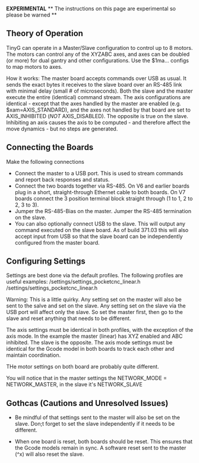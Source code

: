 **EXPERIMENTAL**
** The instructions on this page are experimental so please be warned ** 

## Theory of Operation
TinyG can operate in a Master/Slave configuration to control up to 8 motors. The motors can control any of the XYZABC axes, and axes can be doubled (or more) for dual gantry and other configurations. Use the $1ma... configs to map motors to axes.

How it works: The master board accepts commands over USB as usual. It sends the exact bytes it receives to the slave board over an RS-485 link with minimal delay (small # of microseconds). Both the slave and the master execute the entire (identical) command stream. The axis configurations are identical - except that the axes handled by the master are enabled (e.g. $xam=AXIS_STANDARD), and the axes not handled by that board are set to AXIS_INHIBITED (*NOT* AXIS_DISABLED). The opposite is true on the slave. Inhibiting an axis causes the axis to be computed - and therefore affect the move dynamics - but no steps are generated.

## Connecting the Boards
Make the following connections
* Connect the master to a USB port. This is used to stream commands and report back responses and status.
* Connect the two boards together via RS-485. On V6 and earlier boards plug in a short, straight-through Ethernet cable to both boards. On V7 boards connect the 3 position terminal block straight through (1 to 1, 2 to 2, 3 to 3). 
* Jumper the RS-485-Bias on the master. Jumper the RS-485 termination on the slave.
* You can also optionally connect USB to the slave. This will output any command executed on the slave board. As of build 371.03 this will also accept input from USB so that the slave board can be independently configured from the master board. 

## Configuring Settings
Settings are best done via the default profiles. The following profiles are useful examples:
/settings/settings_pocketcnc_linear.h
/settings/settings_pocketcnc_linear.h

Warning: This is a little quirky. Any setting set on the master will also be sent to the salve and set on the slave. Any setting set on the slave via the USB port will affect only the slave. So set the master first, then go to the slave and reset anything that needs to be different.
 
The axis settings must be identical in both profiles, with the exception of the axis mode. In the example the master (linear) has XYZ enabled and ABC inhibited. The slave is the opposite. The axis mode settings must be identical for the Gcode model in both boards to track each other and maintain coordination.

THe motor settings on both board are probably quite different.

You will notice that in the master settings the NETWORK_MODE = NETWORK_MASTER, in the slave it's NETWORK_SLAVE

## Gothcas (Cautions and Unresolved Issues)

* Be mindful of that settings sent to the master will also be set on the slave. Don;t forget to set the slave independently if it needs to be different.

* When one board is reset, both boards should be reset. This ensures that the Gcode models remain in sync. A software reset sent to the master (^x) will also reset the slave.
 
